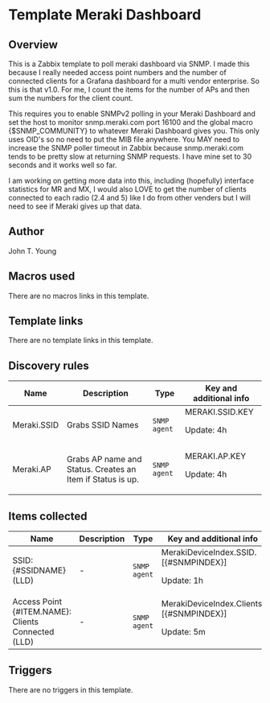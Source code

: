 # Template Meraki Dashboard

## Overview

This is a Zabbix template to poll meraki dashboard via SNMP. I made this because I really needed access point numbers and the number of connected clients for a Grafana dashboard for a multi vendor enterprise. So this is that v1.0. For me, I count the items for the number of APs and then sum the numbers for the client count.


This requires you to enable SNMPv2 polling in your Meraki Dashboard and set the host to monitor snmp.meraki.com port 16100 and the global macro {$SNMP\_COMMUNITY} to whatever Meraki Dashboard gives you. This only uses OID's so no need to put the MIB file anywhere. You MAY need to increase the SNMP poller timeout in Zabbix because snmp.meraki.com tends to be pretty slow at returning SNMP requests. I have mine set to 30 seconds and it works well so far.


I am working on getting more data into this, including (hopefully) interface statistics for MR and MX, I would also LOVE to get the number of clients connected to each radio (2.4 and 5) like I do from other venders but I will need to see if Meraki gives up that data.

## Author

John T. Young

## Macros used

There are no macros links in this template.

## Template links

There are no template links in this template.

## Discovery rules

|Name|Description|Type|Key and additional info|
|----|-----------|----|----|
|Meraki.SSID|<p>Grabs SSID Names</p>|`SNMP agent`|MERAKI.SSID.KEY<p>Update: 4h</p>|
|Meraki.AP|<p>Grabs AP name and Status. Creates an Item if Status is up.</p>|`SNMP agent`|MERAKI.AP.KEY<p>Update: 4h</p>|
## Items collected

|Name|Description|Type|Key and additional info|
|----|-----------|----|----|
|SSID: {#SSIDNAME} (LLD)|<p>-</p>|`SNMP agent`|MerakiDeviceIndex.SSID.[{#SNMPINDEX}]<p>Update: 1h</p>|
|Access Point {#ITEM.NAME}: Clients Connected (LLD)|<p>-</p>|`SNMP agent`|MerakiDeviceIndex.Clients.[{#SNMPINDEX}]<p>Update: 5m</p>|
## Triggers

There are no triggers in this template.

